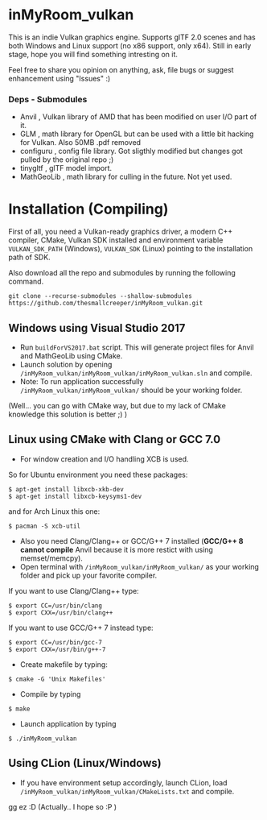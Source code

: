 # inMyRoom_vulkan
This is an indie Vulkan graphics engine. Supports glTF 2.0 scenes and has both Windows and Linux support (no x86 support, only x64).
Still in early stage, hope you will find something intresting on it.

Feel free to share you opinion on anything, ask, file bugs or suggest enhancement using "Issues" :)

### Deps - Submodules
* Anvil , Vulkan library of AMD that has been modified on user I/O part of it.
* GLM , math library for OpenGL but can be used with a little bit hacking for Vulkan. Also 50MB .pdf removed
* configuru , config file library. Got sligthly modified but changes got pulled by the original repo ;)
* tinygltf , glTF model import.
* MathGeoLib , math library for culling in the future. Not yet used.

# Installation (Compiling)

  First of all, you need a Vulkan-ready graphics driver, a modern C++ compiler, CMake, Vulkan SDK installed and environment variable `VULKAN_SDK_PATH` (Windows),  `VULKAN_SDK` (Linux) pointing to the installation path of SDK.
  
  Also download all the repo and submodules by running the following command.
  ```
git clone --recurse-submodules --shallow-submodules https://github.com/thesmallcreeper/inMyRoom_vulkan.git
  ```
 ## Windows using Visual Studio 2017
 
 * Run `buildForVS2017.bat` script. This will generate project files for Anvil and MathGeoLib using CMake.
 * Launch solution by opening `/inMyRoom_vulkan/inMyRoom_vulkan/inMyRoom_vulkan.sln` and compile.
 * Note: To run application successfully `/inMyRoom_vulkan/inMyRoom_vulkan/` should be your working folder.
 
 (Well... you can go with CMake way, but due to my lack of CMake knowledge this solution is better ;) )
 
 ## Linux using CMake with Clang or GCC 7.0
 
 * For window creation and I/O handling XCB is used.
 
 So for Ubuntu environment you need these packages:
 ```
 $ apt-get install libxcb-xkb-dev
 $ apt-get install libxcb-keysyms1-dev
 ```
 and for Arch Linux this one:
 ```
 $ pacman -S xcb-util
 ```
 * Also you need Clang/Clang++ or GCC/G++ 7 installed (__GCC/G++ 8 cannot compile__ Anvil because it is more restict with using memset/memcpy).
 * Open terminal with `/inMyRoom_vulkan/inMyRoom_vulkan/` as your working folder and pick up your favorite compiler.
 
 If you want to use Clang/Clang++ type:
 ```
 $ export CC=/usr/bin/clang
 $ export CXX=/usr/bin/clang++
 ```
 If you want to use GCC/G++ 7 instead type:
 ```
 $ export CC=/usr/bin/gcc-7
 $ export CXX=/usr/bin/g++-7
 ```
 * Create makefile by typing:
 ```
 $ cmake -G 'Unix Makefiles'
 ```
 * Compile by typing
 ```
 $ make
 ```
 * Launch application by typing
 ```
 $ ./inMyRoom_vulkan
 ```
 
  ## Using CLion (Linux/Windows)
 
 * If you have environment setup accordingly, launch CLion, load `/inMyRoom_vulkan/inMyRoom_vulkan/CMakeLists.txt` and compile.
 
 gg ez :D (Actually.. I hope so :P )
 
